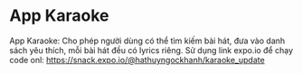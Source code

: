 # App Karaoke

App Karaoke: Cho phép người dùng có thể tìm kiếm bài hát, đưa vào danh sách yêu thích, mỗi bài hát đều có lyrics riêng. 
Sử dụng link expo.io để chạy code onl: https://snack.expo.io/@hathuyngockhanh/karaoke_update
